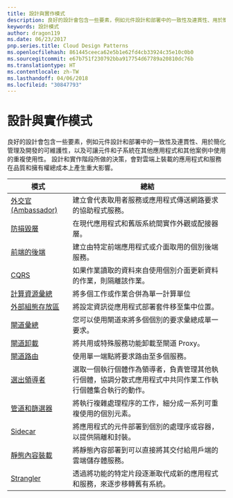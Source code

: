 ```yaml
---
title: 設計與實作模式
description: 良好的設計會包含一些要素，例如元件設計和部署中的一致性及連貫性、用於簡化管理及開發的可維護性，以及可讓元件和子系統在其他應用程式和其他案例中使用的重複使用性。 設計和實作階段所做的決策，會對雲端上裝載的應用程式和服務在品質和擁有權總成本上產生重大影響。
keywords: 設計模式
author: dragon119
ms.date: 06/23/2017
pnp.series.title: Cloud Design Patterns
ms.openlocfilehash: 861445ceeca62e5b1e62fd4cb33924c35e10c0b0
ms.sourcegitcommit: e67b751f230792bba917754d67789a20810dc76b
ms.translationtype: HT
ms.contentlocale: zh-TW
ms.lasthandoff: 04/06/2018
ms.locfileid: "30847793"
---
```

# <a name="design-and-implementation-patterns"></a>設計與實作模式

良好的設計會包含一些要素，例如元件設計和部署中的一致性及連貫性、用於簡化管理及開發的可維護性，以及可讓元件和子系統在其他應用程式和其他案例中使用的重複使用性。 設計和實作階段所做的決策，會對雲端上裝載的應用程式和服務在品質和擁有權總成本上產生重大影響。


|                                模式                                 |                                                                                                      總結                                                                                                       |
|------------------------------------------------------------------------|--------------------------------------------------------------------------------------------------------------------------------------------------------------------------------------------------------------------|
|                     [外交官 (Ambassador)](../ambassador.md)                     |                                                         建立會代表取用者服務或應用程式傳送網路要求的協助程式服務。                                                          |
|          [防損毀層](../anti-corruption-layer.md)          |                                                               在現代應用程式和舊版系統間實作外觀或配接器層。                                                                |
|         [前端的後端](../backends-for-frontends.md)         |                                                          建立由特定前端應用程式或介面取用的個別後端服務。                                                          |
|                           [CQRS](../cqrs.md)                           |                                                         如果作業讀取的資料來自使用個別介面更新資料的作業，則隔離該作業。                                                         |
| [計算資源彙總](../compute-resource-consolidation.md) |                                                                     將多個工作或作業合併為單一計算單位                                                                      |
|   [外部組態存放區](../external-configuration-store.md)   |                                                        將設定資訊從應用程式部署套件移至集中位置。                                                         |
|            [閘道彙總](../gateway-aggregation.md)            |                                                                   您可以使用閘道來將多個個別的要求彙總成單一要求。                                                                   |
|             [閘道卸載](../gateway-offloading.md)             |                                                                      將共用或特殊服務功能卸載至閘道 Proxy。                                                                       |
|                [閘道路由](../gateway-routing.md)                |                                                                            使用單一端點將要求路由至多個服務。                                                                            |
|                [選出領導者](../leader-election.md)                | 選取一個執行個體作為領導者，負責管理其他執行個體，協調分散式應用程式中共同作業工作執行個體集合執行的動作。 |
|              [管道和篩選器](../pipes-and-filters.md)              |                                                     將執行複雜處理程序的工作，細分成一系列可重複使用的個別元素。                                                      |
|                        [Sidecar](../sidecar.md)                        |                                                  將應用程式的元件部署到個別的處理序或容器，以提供隔離和封裝。                                                  |
|         [靜態內容裝載](../static-content-hosting.md)         |                                                        將靜態內容部署到可以直接將其交付給用戶端的雲端儲存體服務。                                                        |
|                      [Strangler](../strangler.md)                      |                                         透過將功能的特定片段逐漸取代成新的應用程式和服務，來逐步移轉舊有系統。                                          |

